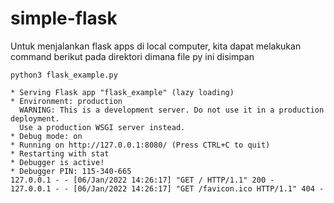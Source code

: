 # simple-flask

Untuk menjalankan flask apps di local computer, kita dapat melakukan command berikut pada direktori dimana file py ini disimpan

 `
 python3 flask_example.py
 `
 
 ```
 * Serving Flask app "flask_example" (lazy loading)
 * Environment: production
   WARNING: This is a development server. Do not use it in a production deployment.
   Use a production WSGI server instead.
 * Debug mode: on
 * Running on http://127.0.0.1:8080/ (Press CTRL+C to quit)
 * Restarting with stat
 * Debugger is active!
 * Debugger PIN: 115-340-665
127.0.0.1 - - [06/Jan/2022 14:26:17] "GET / HTTP/1.1" 200 -
127.0.0.1 - - [06/Jan/2022 14:26:17] "GET /favicon.ico HTTP/1.1" 404 -
 ```
